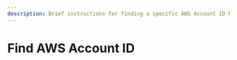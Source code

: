 ```yaml
---
description: Brief instructions for finding a specific AWS Account ID Number.
---
```


# Find AWS Account ID
